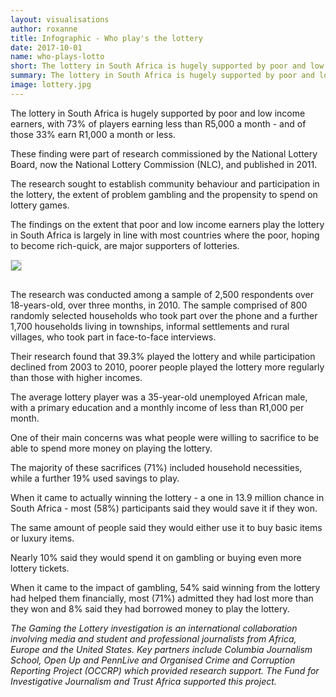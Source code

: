 ```yaml
---
layout: visualisations
author: roxanne
title: Infographic - Who play's the lottery
date: 2017-10-01
name: who-plays-lotto
short: The lottery in South Africa is hugely supported by poor and low income earners, with 73% of players earning less than R5,000 a month - and of those 33% earn R1,000 a month or less.
summary: The lottery in South Africa is hugely supported by poor and low income earners, with 73% of players earning less than R5,000 a month - and of those 33% earn R1,000 a month or less.
image: lottery.jpg
---
```


The lottery in South Africa is hugely supported by poor and low income earners, with 73% of players earning less than R5,000 a month - and of those 33% earn R1,000 a month or less.
 
 These finding were part of research commissioned by the National Lottery Board, now the National Lottery Commission (NLC), and published in 2011.
 
 The research sought to establish community behaviour and participation in the lottery, the extent of problem gambling and the propensity to spend on lottery games.
 
 The findings on the extent that poor and low income earners play the lottery in South Africa is largely in line with most countries where the poor, hoping to become rich-quick, are major supporters of lotteries.
 
 <img style="margin-bottom: 15px; border: 1px solid #ddd;" src="{{ site.baseurl }}/img/articles/lotto/whoplayslotto.jpg"/>
 
 The research was conducted among a sample of 2,500 respondents over 18-years-old, over three months, in 2010. The sample comprised of 800 randomly selected households who took part over the phone and a further 1,700 households living in townships, informal settlements and rural villages, who took part in face-to-face interviews.
 
 Their research found that 39.3% played the lottery and while participation declined from 2003 to 2010, poorer people played the lottery more regularly than those with higher incomes.
 
 The average lottery player was a 35-year-old unemployed African male, with a primary education and a monthly income of less than R1,000 per month.
 
 One of their main concerns was what people were willing to sacrifice to be able to spend more money on playing the lottery.
 
 The majority of these sacrifices (71%) included household necessities, while a further 19% used savings to play.
 
 When it came to actually winning the lottery - a one in 13.9 million chance in South Africa - most (58%) participants said they would save it if they won.
 
 The same amount of people said they would either use it to buy basic items or luxury items.
 
 Nearly 10% said they would spend it on gambling or buying even more lottery tickets.
 
 When it came to the impact of gambling, 54% said winning from the lottery had helped them financially, most (71%) admitted they had lost more than they won and 8% said they had borrowed money to play the lottery.
 
 *The Gaming the Lottery investigation is an international collaboration involving media and student and professional journalists from Africa, Europe and the United States.  Key partners include Columbia Journalism School, Open Up and PennLive and Organised Crime and Corruption Reporting Project (OCCRP) which provided research support. The Fund for Investigative Journalism and Trust Africa supported this project.*

